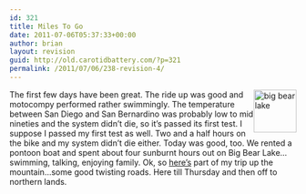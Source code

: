 ```yaml
---
id: 321
title: Miles To Go
date: 2011-07-06T05:37:33+00:00
author: brian
layout: revision
guid: http://old.carotidbattery.com/?p=321
permalink: /2011/07/06/238-revision-4/
---
```

[<img style="float: right" alt="big bear lake" src="http://static.flickr.com/57/169932602_2cd787af1d_s.jpg" width="75" height="75" />](http://www.flickr.com/photos/64293054@N00/169932602/ "Photo Sharing")The first few days have been great. The ride up was good and motocompy performed rather swimmingly. The temperature between San Diego and San Bernardino was probably low to mid nineties and the system didn&#8217;t die, so it&#8217;s passed its first test. I suppose I passed my first test as well. Two and a half hours on the bike and my system didn&#8217;t die either. Today was good, too. We rented a pontoon boat and spent about four sunburnt hours out on Big Bear Lake&#8230;swimming, talking, enjoying family. Ok, so [here&#8217;s](http://www.carotidbattery.com/17jun06.htm) part of my trip up the mountain&#8230;some good twisting roads. Here till Thursday and then off to northern lands.